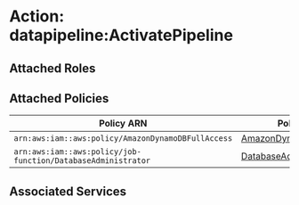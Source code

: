 # Action: datapipeline:ActivatePipeline

## Attached Roles

## Attached Policies

| Policy ARN | Policy Name |
|------------|-------------|
| `arn:aws:iam::aws:policy/AmazonDynamoDBFullAccess` | [AmazonDynamoDBFullAccess](../policies.md#amazondynamodbfullaccess) |
| `arn:aws:iam::aws:policy/job-function/DatabaseAdministrator` | [DatabaseAdministrator](../policies.md#databaseadministrator) |

## Associated Services

